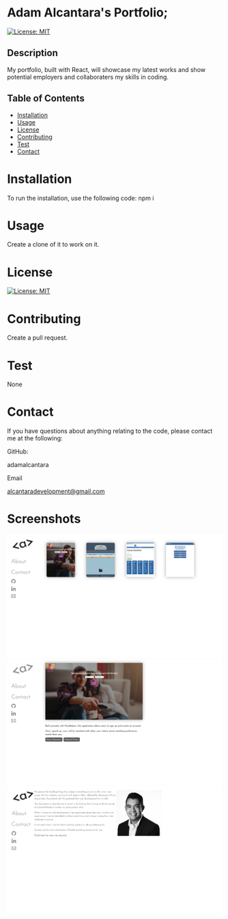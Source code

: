 # Adam Alcantara's Portfolio;
  [![License: MIT](https://img.shields.io/badge/License-MIT-yellow.svg)](https://opensource.org/licenses/MIT)

  ## Description 
My portfolio, built with React, will showcase my latest works and show potential employers and collaboraters my skills in coding.
  ## Table of Contents 

  * [Installation](#installation)
  * [Usage](#usage)
  * [License](#license)
  * [Contributing](#contributing)
  * [Test](#test)
  * [Contact](#contact)

  # Installation
  To run the installation, use the following code:
  npm i

  # Usage
  Create a clone of it to work on it.


  # License
  [![License: MIT](https://img.shields.io/badge/License-MIT-yellow.svg)](https://opensource.org/licenses/MIT)
  
  # Contributing
  Create a pull request.

  # Test
  None

  # Contact
  If you have questions about anything relating to the code, please contact me at the following: 

  
  GitHub: 

  adamalcantara 

  Email 

  alcantaradevelopment@gmail.com 

  
# Screenshots

<img src="1.png">
<img src="2.png">
<img src="3.png">